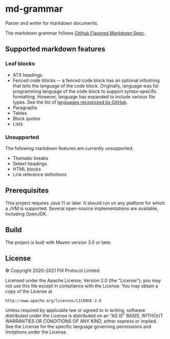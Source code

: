 # md-grammar

Parser and writer for markdown documents. 

The markdown grammar follows [GitHub Flavored Markdown Spec](https://github.github.com/gfm/). 

## Supported markdown features

### Leaf blocks

* ATX headings
* Fenced code blocks -- a fenced code block has an optional infostring that tells the language of the code block. Originally, language was for programming language of the code block to support syntax-specific formatting. However, language has expanded to include various file types. See the list of [languages recognized by GitHub](https://github.com/github/linguist/blob/master/lib/linguist/languages.yml).
* Paragraphs
* Tables
* Block quotes
* Lists

### Unsupported

The following markdown features are currently unsupported.

* Thematic breaks
* Setext headings
* HTML blocks
* Link reference definitions

## Prerequisites
This project requires Java 11 or later. It should run on any platform for which a JVM is supported. Several open-source implementations are available, including OpenJDK.

## Build
The project is built with Maven version 3.0 or later.

## License
© Copyright 2020-2021 FIX Protocol Limited

Licensed under the Apache License, Version 2.0 (the "License");
you may not use this file except in compliance with the License.
You may obtain a copy of the License at

    http://www.apache.org/licenses/LICENSE-2.0

Unless required by applicable law or agreed to in writing, software
distributed under the License is distributed on an "AS IS" BASIS,
WITHOUT WARRANTIES OR CONDITIONS OF ANY KIND, either express or implied.
See the License for the specific language governing permissions and
limitations under the License.
